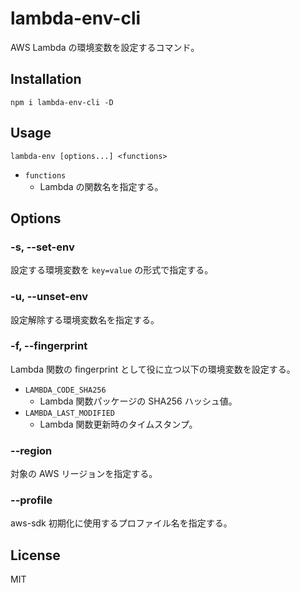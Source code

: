 # lambda-env-cli

AWS Lambda の環境変数を設定するコマンド。

## Installation

```
npm i lambda-env-cli -D
```

## Usage

```
lambda-env [options...] <functions>
```

- `functions`
    - Lambda の関数名を指定する。

## Options

### -s, --set-env

設定する環境変数を `key=value` の形式で指定する。

### -u, --unset-env

設定解除する環境変数名を指定する。

### -f, --fingerprint

Lambda 関数の fingerprint として役に立つ以下の環境変数を設定する。

- `LAMBDA_CODE_SHA256`
    - Lambda 関数パッケージの SHA256 ハッシュ値。
- `LAMBDA_LAST_MODIFIED`
    - Lambda 関数更新時のタイムスタンプ。

### --region

対象の AWS リージョンを指定する。

### --profile

aws-sdk 初期化に使用するプロファイル名を指定する。

## License

MIT
